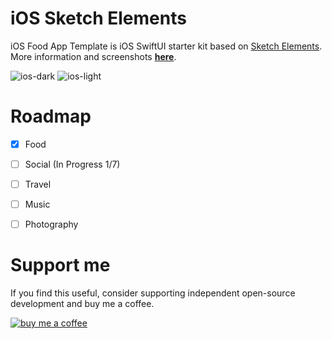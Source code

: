 # iOS Sketch Elements

iOS Food App Template is iOS SwiftUI starter kit based on [Sketch Elements](https://www.sketch.com/elements). More information and screenshots **[here](https://filipmolcik.com/free-ios-food-app-template-based-on-sketch-elements/)**.

![ios-dark](https://filipmolcik.com/wp-content/uploads/2020/07/iphonexspacegrey_portrait-2-300x300.png)
![ios-light](https://filipmolcik.com/wp-content/uploads/2020/07/iphonexspacegrey_landscape-2-300x300.png)

# Roadmap
- [x] Food
- [ ] Social (In Progress 1/7)
- [ ] Travel
- [ ] Music
- [ ] Photography


# Support me
If you find this useful, consider supporting independent open-source development and buy me a coffee.

[![buy me a coffee](https://filipmolcik.com/wp-content/uploads/2020/07/BUY-ME-A-COFFEE.png)](https://www.buymeacoffee.com/p9IDjxX)
